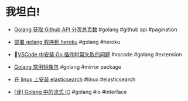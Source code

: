 # 我坦白!

- [Golang 获取 Github API 分页总页数](github_api_pagination.md) #golang #github api #pagination

- [部署 golang 程序到 heroku](heroku_golang_deploy.md)  #golang #heroku
- [VSCode 中安装 Go 插件时常失败的问题](vscode_go_extensions.md) #vscode #golang #extension
- [Golang 常用镜像包](go.mod.md) #golang #mirror package
- [在 linux 上安装 elasticsearch](elasticsearch_installation_on_linux.md) #linux #elasticsearch
- [[译] Golang 中的流式 IO](golang_io_interface.md) #golang #io #interface

